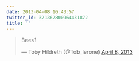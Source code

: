 ```yaml
---
date: 2013-04-08 16:43:57
twitter_id: 321362800964431872
title: ''
---
```


<blockquote class="twitter-tweet"><p lang="en" dir="ltr">Bees?</p>&mdash; Toby Hildreth (@Tob_lerone) <a href="https://twitter.com/Tob_lerone/status/321361263311585280?ref_src=twsrc%5Etfw">April 8, 2013</a></blockquote>
<script async src="https://platform.twitter.com/widgets.js" charset="utf-8"></script>
